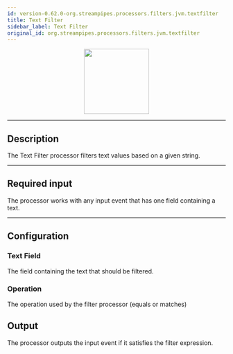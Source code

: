 ```yaml
---
id: version-0.62.0-org.streampipes.processors.filters.jvm.textfilter
title: Text Filter
sidebar_label: Text Filter
original_id: org.streampipes.processors.filters.jvm.textfilter
---
```




<p align="center"> 
    <img src="/docs/img/pipeline-elements/org.streampipes.processors.filters.jvm.textfilter/icon.png" width="150px;" class="pe-image-documentation"/>
</p>

***

## Description
The Text Filter processor filters text values based on a given string.

***

## Required input
The processor works with any input event that has one field containing a text.

***

## Configuration

### Text Field
The field containing the text that should be filtered.


### Operation
The operation used by the filter processor (equals or matches)

## Output
The processor outputs the input event if it satisfies the filter expression.
